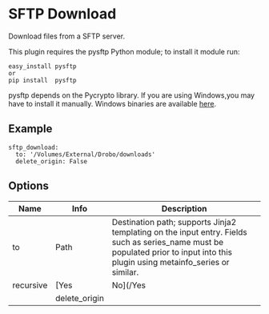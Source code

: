 # SFTP Download
Download files from a SFTP server. 

This plugin requires the pysftp Python module; to install it module run:

```
easy_install pysftp
or
pip install  pysftp
```

pysftp depends on the Pycrypto library. If you are using Windows,you may have to install it manually. Windows binaries are available [here](http://www.voidspace.org.uk/python/modules.shtml#pycrypto).

## Example
```
sftp_download:
  to: '/Volumes/External/Drobo/downloads'
  delete_origin: False
```

## Options

| **Name** | **Info** | **Description** |
| --- | --- | --- |
|  to  |  Path  |  Destination path; supports Jinja2 templating on the input entry. Fields such as series_name must be populated prior to input into this plugin using metainfo_series or similar.  |
|  recursive  |  [Yes|No](/Yes|No)  |  Indicates wether to download directory contents recursively.  |
|| delete_origin || [Yes|No](/Yes|No) || Indicates wether to delete the remote files(s) once they've been downloaded. ||